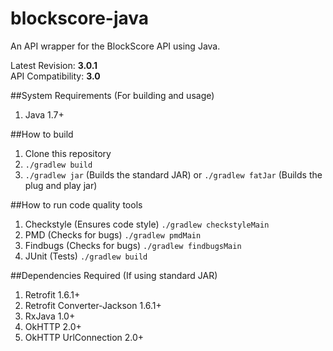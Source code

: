 blockscore-java
===============

An API wrapper for the BlockScore API using Java.

Latest Revision: <b>3.0.1</b> <br />
API Compatibility: <b>3.0</b>

##System Requirements (For building and usage)
1. Java 1.7+

##How to build
1. Clone this repository
2. `./gradlew build`
3. `./gradlew jar` (Builds the standard JAR) or `./gradlew fatJar` (Builds the plug and play jar)

##How to run code quality tools
1. Checkstyle (Ensures code style) `./gradlew checkstyleMain`
2. PMD (Checks for bugs) `./gradlew pmdMain`
3. Findbugs (Checks for bugs) `./gradlew findbugsMain`
4. JUnit (Tests) `./gradlew build`

##Dependencies Required (If using standard JAR)
1. Retrofit 1.6.1+
2. Retrofit Converter-Jackson 1.6.1+
3. RxJava 1.0+
4. OkHTTP 2.0+
5. OkHTTP UrlConnection 2.0+